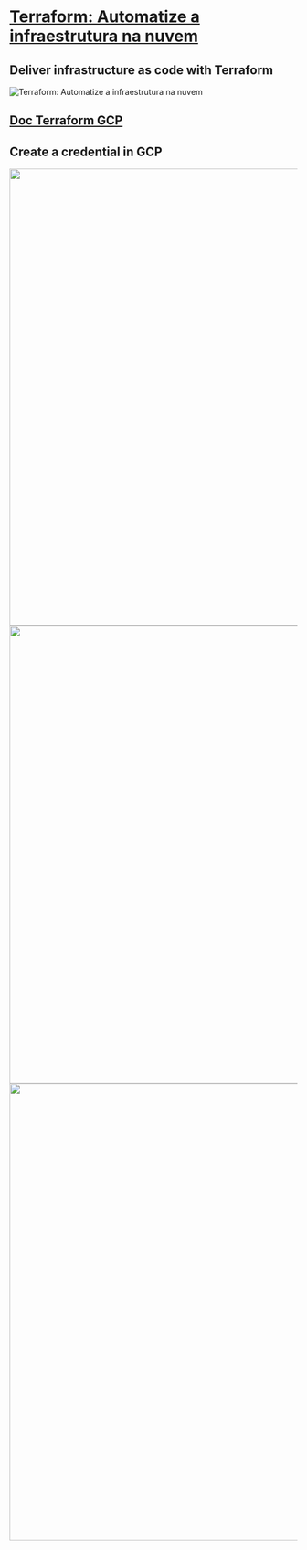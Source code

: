 # [Terraform: Automatize a infraestrutura na nuvem](https://cursos.alura.com.br/course/terraform)

## Deliver infrastructure as code with Terraform

![Terraform: Automatize a infraestrutura na nuvem](https://i.imgur.com/R5uaxb3.png)

## [Doc Terraform GCP](https://www.terraform.io/docs/providers/google/r/compute_instance.html)

## Create a credential in GCP

<img src="https://i.imgur.com/GU7MBEa.png" width="800">
<img src="https://i.imgur.com/b8c0BMd.png" width="800">
<img src="https://i.imgur.com/nP4uQmU.png" width="800">
